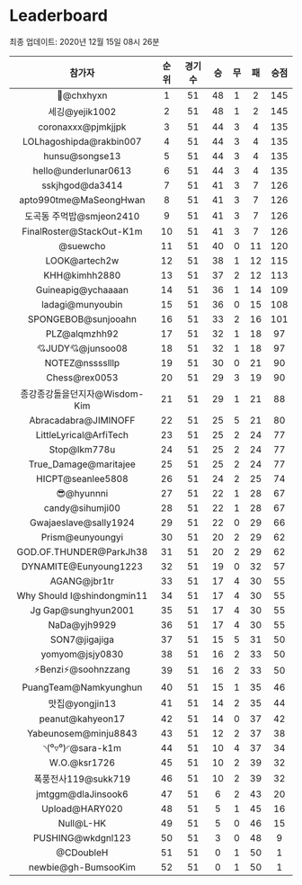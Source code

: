 # Leaderboard
최종 업데이트: 2020년 12월 15일 08시 26분




| 참가자 | 순위 | 경기수 | 승 | 무 | 패 | 승점 |
|:---:|:---:|:---:|:---:|:---:|:---:|:---:|
| 👑@chxhyxn | 1 | 51 | 48 | 1 | 2 | 145 |
| 세깅@yejik1002 | 2 | 51 | 48 | 1 | 2 | 145 |
| coronaxxx@pjmkjjpk | 3 | 51 | 44 | 3 | 4 | 135 |
| LOLhagoshipda@rakbin007 | 4 | 51 | 44 | 3 | 4 | 135 |
| hunsu@songse13 | 5 | 51 | 44 | 3 | 4 | 135 |
| hello@underlunar0613 | 6 | 51 | 44 | 3 | 4 | 135 |
| sskjhgod@da3414 | 7 | 51 | 41 | 3 | 7 | 126 |
| apto990tme@MaSeongHwan | 8 | 51 | 41 | 3 | 7 | 126 |
| 도곡동 주먹밥@smjeon2410 | 9 | 51 | 41 | 3 | 7 | 126 |
| FinalRoster@StackOut-K1m | 10 | 51 | 41 | 3 | 7 | 126 |
| @suewcho | 11 | 51 | 40 | 0 | 11 | 120 |
| LOOK@artech2w | 12 | 51 | 38 | 1 | 12 | 115 |
| KHH@kimhh2880 | 13 | 51 | 37 | 2 | 12 | 113 |
| Guineapig@ychaaaan | 14 | 51 | 36 | 1 | 14 | 109 |
| ladagi@munyoubin | 15 | 51 | 36 | 0 | 15 | 108 |
| SPONGEBOB@sunjooahn | 16 | 51 | 33 | 2 | 16 | 101 |
| PLZ@alqmzhh92 | 17 | 51 | 32 | 1 | 18 | 97 |
| 💘JUDY💘@junsoo08 | 18 | 51 | 32 | 1 | 18 | 97 |
| NOTEZ@nsssslllp | 19 | 51 | 30 | 0 | 21 | 90 |
| Chess@rex0053 | 20 | 51 | 29 | 3 | 19 | 90 |
| 종강종강돌을던지자@Wisdom-Kim | 21 | 51 | 29 | 1 | 21 | 88 |
| Abracadabra@JIMINOFF | 22 | 51 | 25 | 5 | 21 | 80 |
| LittleLyrical@ArfiTech | 23 | 51 | 25 | 2 | 24 | 77 |
| Stop@lkm778u | 24 | 51 | 25 | 2 | 24 | 77 |
| True_Damage@maritajee | 25 | 51 | 25 | 2 | 24 | 77 |
| HICPT@seanlee5808 | 26 | 51 | 24 | 2 | 25 | 74 |
| 😎@hyunnni | 27 | 51 | 22 | 1 | 28 | 67 |
| candy@sihumji00 | 28 | 51 | 22 | 1 | 28 | 67 |
| Gwajaeslave@sally1924 | 29 | 51 | 22 | 0 | 29 | 66 |
| Prism@eunyoungyi | 30 | 51 | 20 | 2 | 29 | 62 |
| GOD.OF.THUNDER@ParkJh38 | 31 | 51 | 20 | 2 | 29 | 62 |
| DYNAMITE@Eunyoung1223 | 32 | 51 | 19 | 0 | 32 | 57 |
| AGANG@jbr1tr | 33 | 51 | 17 | 4 | 30 | 55 |
| Why Should I@shindongmin11 | 34 | 51 | 17 | 4 | 30 | 55 |
| Jg Gap@sunghyun2001 | 35 | 51 | 17 | 4 | 30 | 55 |
| NaDa@yjh9929 | 36 | 51 | 17 | 4 | 30 | 55 |
| SON7@jigajiga | 37 | 51 | 15 | 5 | 31 | 50 |
| yomyom@jsjy0830 | 38 | 51 | 16 | 2 | 33 | 50 |
| ⚡Benzi⚡@soohnzzang | 39 | 51 | 16 | 2 | 33 | 50 |
| PuangTeam@Namkyunghun | 40 | 51 | 15 | 1 | 35 | 46 |
| 맛집@yongjin13 | 41 | 51 | 14 | 2 | 35 | 44 |
| peanut@kahyeon17 | 42 | 51 | 14 | 0 | 37 | 42 |
| Yabeunosem@minju8843 | 43 | 51 | 12 | 2 | 37 | 38 |
| ◝(⁰▿⁰)◜@sara-k1m | 44 | 51 | 10 | 4 | 37 | 34 |
| W.O.@ksr1726 | 45 | 51 | 10 | 2 | 39 | 32 |
| 폭풍전사119@sukk719 | 46 | 51 | 10 | 2 | 39 | 32 |
| jmtggm@dlaJinsook6 | 47 | 51 | 6 | 2 | 43 | 20 |
| Upload@HARY020 | 48 | 51 | 5 | 1 | 45 | 16 |
| Null@L-HK | 49 | 51 | 5 | 0 | 46 | 15 |
| PUSHING@wkdgnl123 | 50 | 51 | 3 | 0 | 48 | 9 |
| @CDoubleH | 51 | 51 | 0 | 1 | 50 | 1 |
| newbie@gh-BumsooKim | 52 | 51 | 0 | 1 | 50 | 1 |